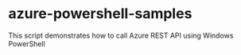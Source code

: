 # azure-powershell-samples
This script demonstrates how to call Azure REST API using Windows PowerShell
